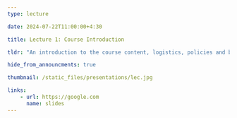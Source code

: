```yaml
---
type: lecture

date: 2024-07-22T11:00:00+4:30

title: Lecture 1: Course Introduction

tldr: "An introduction to the course content, logistics, policies and background."

hide_from_announcments: true

thumbnail: /static_files/presentations/lec.jpg

links: 
    - url: https://google.com
      name: slides  
---
```


